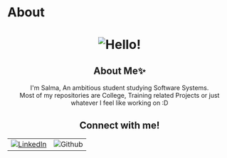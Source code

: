 # About
<div align="center">
    <h1>
        <img src="https://readme-typing-svg.herokuapp.com?font=Silkscreen&size=40&duration=3500&color=2AA889&center=true&vCenter=true&width=435&lines=Hello!" alt="Hello!"/>
    </h1>
</div>
<div align="center">
    <h2>About Me✨</h2>
    <p>I'm Salma, An ambitious student studying Software Systems. <br>
    Most of my repositories are College, Training related Projects or just whatever I feel like working on  :D</p>
</div>
<div align="center">
    <h2 align="center" class="section-heading">Connect with me!</h2>
    <table align="center" width="100%" height="100%" >
        <tr>
       <td>  <a href="https://linkedin.com/in/salma-wagdy-b127b81a9">
       <img src="https://img.shields.io/badge/LinkedIn-0077B5?style=for-the-badge&logo=linkedin&logoColor=white" alt="LinkedIn"/></td></a>
       <a href="https://github.com/salma-h-wagdy">
        <td> <img src ="https://img.shields.io/badge/GitHub-100000?style=for-the-badge&logo=github&logoColor=white" alt="Github"/></td>
           <!-- <img src= "https://img.shields.io/badge/Codeforces-445f9d?style=for-the-badge&logo=Codeforces&logoColor=white"/> -->
           </a>
       </tr>
           </table>
    
<!-- [![salma-h-wagdy's tryhackme stats](https://raw.githubusercontent.com/salma-h-wagdy/salma-h-wagdy/master/assets/thm_propic.png)][tryhackme] -->
[<img src="https://tryhackme-badges.s3.amazonaws.com/salmahwagdy.png" alt="tryhackme Badge" />][tryhackme]

</div>



     
    

<h2 align="center" class="section-heading">Programming Languages 💻</h2>
<div align="center">
<!-- <p>Here are the languages I wield to turn complex problems into solutions:</p> -->
  <img src = "https://img.shields.io/badge/C%2B%2B-00599C?style=for-the-badge&logo=c%2B%2B&logoColor=white" alt ="C++"/>
    <img src="https://img.shields.io/badge/c-%2300599C.svg?style=for-the-badge&logo=c&logoColor=white" alt ="C"/>
  <img src="https://img.shields.io/badge/Java-ED8B00?style=for-the-badge&logo=openjdk&logoColor=white" alt="Java" />
  <img src="https://img.shields.io/badge/Python-3776AB?style=for-the-badge&logo=python&logoColor=white" alt="Python"/>
  <img src="https://img.shields.io/badge/PHP-777BB4?style=for-the-badge&logo=php&logoColor=white" />
    <img src="https://img.shields.io/badge/javascript-%23323330.svg?style=for-the-badge&logo=javascript&logoColor=%23F7DF1E"/>
  <img src="https://img.shields.io/badge/HTML-239120?style=for-the-badge&logo=html5&logoColor=white"/>
  <img src="https://img.shields.io/badge/CSS-239120?&style=for-the-badge&logo=css3&logoColor=white"/>
 <!-- <img src="https://img.shields.io/badge/Verilog-4B8BBE?style=for-the-badge&logoColor=white" alt="Verilog"/>
    <img src="https://img.shields.io/badge/VHDL-FF6600?style=for-the-badge&logoColor=white" alt="VHDL"/> -->
    <!-- <img src="https://img.shields.io/badge/SQL-4479A1?style=for-the-badge&logo=database&logoColor=white" alt="SQL"/> -->
    <!-- <img src="https://img.shields.io/badge/typescript-%23007ACC.svg?style=for-the-badge&logo=typescript&logoColor=white"/> -->
    <!-- <img src="https://img.shields.io/badge/rust-%23000000.svg?style=for-the-badge&logo=rust&logoColor=white/> -->


</div>

<h2 align="center" class="section-heading">Additional Experience 🔧</h2>
<div align="center">

<p>Here are some frameworks, databases, OS and other stuff I have experience in:</p>

  <img src="https://img.shields.io/badge/Git-F05032?style=for-the-badge&logo=git&logoColor=white" alt="Git"/> 
  <img src = "https://img.shields.io/badge/MySQL-00000F?style=for-the-badge&logo=mysql&logoColor=white"/>
  <img src="https://img.shields.io/badge/Microsoft%20SQL%20Server-CC2927?style=for-the-badge&logo=microsoft%20sql%20server&logoColor=white"/>
  <img src="https://img.shields.io/badge/Django-092E20?style=for-the-badge&logo=django&logoColor=green" alt="Django"/>
 <img src="https://img.shields.io/badge/-selenium-%43B02A?style=for-the-badge&logo=selenium&logoColor=white"/>
 <img src ="https://img.shields.io/badge/latex-%23008080.svg?style=for-the-badge&logo=latex&logoColor=white"/>
 <img src="https://img.shields.io/badge/Ubuntu-E95420?style=for-the-badge&logo=ubuntu&logoColor=white"/>
 <img src ="https://img.shields.io/badge/Kali-268BEE?style=for-the-badge&logo=kalilinux&logoColor=white"/>
 <img src="https://img.shields.io/badge/react-%2320232a.svg?style=for-the-badge&logo=react&logoColor=%2361DAFB"/>
 <img src="https://img.shields.io/badge/react_native-%2320232a.svg?style=for-the-badge&logo=react&logoColor=%2361DAFB" alt="React Native"/>
 <img src="https://img.shields.io/badge/jira-%230A0FFF.svg?style=for-the-badge&logo=jira&logoColor=white" alt = "Jira"/>
 <!-- <img src ="(https://img.shields.io/badge/Qt-%23217346.svg?style=for-the-badge&logo=Qt&logoColor=white"/>
 <!-- <img src ="https://img.shields.io/badge/Arduino-00979D?style=for-the-badge&logo=Arduino&logoColor=white"/> -->
<!-- <img src="https://img.shields.io/badge/jupyter-%23FA0F00.svg?style=for-the-badge&logo=jupyter&logoColor=white"/>-->
  </div>
 <!-- <div align="center">
   <h2>GitHub Commits</h2> 
 </div> -->
<!-- ![snake animation](https://github.com/salma-h-wagdy/salma-h-wagdy/blob/output/github-contribution-grid-snake2.svg)-->
  <div align="center">
<h2 align="center" class="section-heading"> Github Stats 📊</h2>
<p>Dive into my GitHub stats to check out the milestones of my journey!</p>
 <table align="center" width="100%" height="100%" >
     <!--<tr><img src="https://komarev.com/ghpvc/?username=salma-h-wagdy&theme=gotham" alt=""/></tr>-->
    <tr>
       <td><img style="border: none;" src="https://github-profile-summary-cards.vercel.app/api/cards/profile-details?username=salma-h-wagdy&theme=gotham" alt="GitHub Stats"/></td>    
       <td><img style="border: none;" src="https://github-readme-streak-stats.herokuapp.com/?user=salma-h-wagdy&theme=gotham&hide_border=true" alt="Contribution Streak"/></td>
    </tr>
 </table>

 <table align="center" width="100%" height="100%" >
    <tr>
        <td><img style="border: none;" src="https://github-profile-summary-cards.vercel.app/api/cards/stats?username=salma-h-wagdy&theme=gotham" alt="GitHub Stats"/></td>
    <!-- <td><img style="border: none;" src="https://github-profile-summary-cards.vercel.app/api/cards/productive-time?username=salma-h-wagdy&theme=github_dark&utcOffset=10" alt="GitHub Stats"/></td> -->
<!--         <td><img style="border: none;" src="https://github-readme-stats.vercel.app/api/top-langs/?username=salma-h-wagdy&layout=donut&theme=gotham&hide_border=true" alt="GitHub Stats"/></td> -->
        <td><img style="border: none;" src="https://github-profile-summary-cards.vercel.app/api/cards/most-commit-language?username=salma-h-wagdy&theme=gotham&text_color=white" alt="GitHub Stats"/></td>
        <td><img style="border: none;" src="https://github-profile-summary-cards.vercel.app/api/cards/repos-per-language?username=salma-h-wagdy&theme=gotham&text_color=white" alt="GitHub Stats"/></td>
    </tr>
 </table>
</div>

[tryhackme]: https://tryhackme.com/p/salmahwagdy
